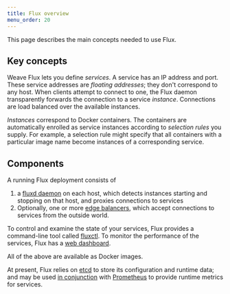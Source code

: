 ```yaml
---
title: Flux overview
menu_order: 20
---
```


This page describes the main concepts needed to use Flux.

## Key concepts

Weave Flux lets you define _services_.  A service has an IP address
and port.  These service addresses are _floating addresses_; they
don't correspond to any host.  When clients attempt to connect to one,
the Flux daemon transparently forwards the connection to a service
_instance_.  Connections are load balanced over the available
instances.

_Instances_ correspond to Docker containers.  The containers are
automatically enrolled as service instances according to _selection
rules_ you supply.  For example, a selection rule might specify that
all containers with a particular image name become instances of a
corresponding service.

## Components

A running Flux deployment consists of

 1. a [fluxd daemon](/site/daemon.md) on each host, which detects
    instances starting and stopping on that host, and proxies
    connections to services
 2. Optionally, one or more [edge balancers](/site/edgebal.md), which
    accept connections to services from the outside world.

To control and examine the state of your services, Flux provides a
command-line tool called [fluxctl](/site/fluxctl.md). To monitor the
performance of the services, Flux has a [web dashboard](/site/web.md).

All of the above are available as Docker images.

At present, Flux relies on [etcd][etcd-site] to store its
configuration and runtime data; and may be used [in
conjunction](/site/prometheus.md) with [Prometheus][prometheus-site]
to provide runtime metrics for services.

[etcd-site]: https://github.com/coreos/etcd
[prometheus-site]: https://github.com/prometheus/prometheus
